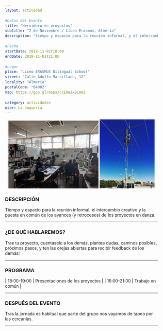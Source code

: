 ```yaml
---
layout: actividad

#Datos del Evento
title: "Hervidero de proyectos"
subtitle: "2 de Noviembre / Liceo Erasmus, Almería"
description: "tiempo y espacio para la reunión informal, y el intercambio creativo"

#Fecha
startDate: 2018-11-02T18:00
endDate: 2018-11-02T21:00

#Lugar
place: "Liceo ERASMUS Bilingual School"
street: "Calle Adolfo Marsillach, 12"
locality: "Almería"
postalCode: "04002"
map: https://goo.gl/maps/ccEReJxB1HH2

category: actividades
user: La Jaquería
---
```


<p align="center">
  <img src="/recursos/2018-08-23/RadioClub-ETSIT-UPM.jpg" alt="Radioclub de la ETSIT-UPM" width="59%"/>
  <img src="/recursos/2018-08-23/antena-HF.jpg" alt="Antena de HF en la azotea de la ETSIT UPM" width="36%"/>
</p>

### DESCRIPCIÓN

Tiempo y espacio para la reunión informal, el intercambio creativo y la puesta en común de los avances (y retrocesos) de los proyectos en danza.

---

### ¿DE QUÉ HABLAREMOS?

Trae tu proyecto, cuentaselo a los demás, plantea dudas, caminos posibles, próximos pasos, y ten las orejas abiertas para recibir feedback de los demás!

---

### PROGRAMA

| 18:00-19:00   | Presentaciones de los proyectos |
| 19:00-21:00   | Trabajo en común |

---

### DESPUÉS DEL EVENTO

Tras la jornada es habitual que parte del grupo nos vayamos de tapeo por las cercanías.

---
